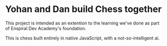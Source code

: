 # Yohan and Dan build Chess together

This project is intended as an extention to the learning we've done as part of Enspiral Dev Academy's foundation.

This is chess built entirely in native JavaScript, with a not-so-intelligent ai.

